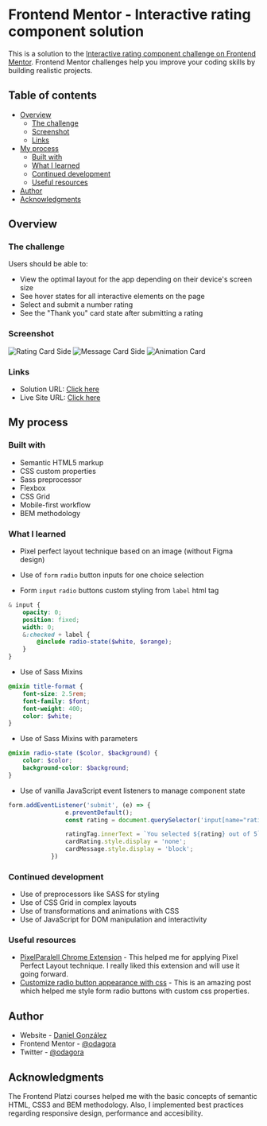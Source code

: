 # Frontend Mentor - Interactive rating component solution

This is a solution to the [Interactive rating component challenge on Frontend Mentor](https://www.frontendmentor.io/challenges/interactive-rating-component-koxpeBUmI). Frontend Mentor challenges help you improve your coding skills by building realistic projects.

## Table of contents

- [Overview](#overview)
  - [The challenge](#the-challenge)
  - [Screenshot](#screenshot)
  - [Links](#links)
- [My process](#my-process)
  - [Built with](#built-with)
  - [What I learned](#what-i-learned)
  - [Continued development](#continued-development)
  - [Useful resources](#useful-resources)
- [Author](#author)
- [Acknowledgments](#acknowledgments)

## Overview

### The challenge

Users should be able to:

- View the optimal layout for the app depending on their device's screen size
- See hover states for all interactive elements on the page
- Select and submit a number rating
- See the "Thank you" card state after submitting a rating

### Screenshot

![Rating Card Side](https://bit.ly/3cUKYLH)
![Message Card Side](https://bit.ly/3RKBrW2)
![Animation Card](https://res.cloudinary.com/dagrstwwf/image/upload/v1662678837/2022-09-08_18-13-22_ix2ags.gif)

### Links

- Solution URL: [Click here](https://bit.ly/3D7e7xL)
- Live Site URL: [Click here](https://bit.ly/3B53gBG)

## My process

### Built with

- Semantic HTML5 markup
- CSS custom properties
- Sass preprocessor
- Flexbox
- CSS Grid
- Mobile-first workflow
- BEM methodology

### What I learned
* Pixel perfect layout technique based on an image (without Figma design)

* Use of `form` `radio` button inputs for one choice selection

* Form `input` `radio` buttons custom styling from `label` html tag
```scss
& input {
    opacity: 0;
    position: fixed;
    width: 0;
    &:checked + label {
        @include radio-state($white, $orange);
    }
}

```

* Use of Sass Mixins
```scss
@mixin title-format {
    font-size: 2.5rem;
    font-family: $font;
    font-weight: 400;
    color: $white;
}
```
* Use of Sass Mixins with parameters
```scss
@mixin radio-state ($color, $background) {
    color: $color;
    background-color: $background;
}
```
* Use of vanilla JavaScript event listeners to manage component state
```js
form.addEventListener('submit', (e) => {
                e.preventDefault();
                const rating = document.querySelector('input[name="rating"]:checked').value;

                ratingTag.innerText = `You selected ${rating} out of 5`;
                cardRating.style.display = 'none';
                cardMessage.style.display = 'block';
            })
```
### Continued development

* Use of preprocessors like SASS for styling
* Use of CSS Grid in complex layouts
* Use of transformations and animations with CSS
* Use of JavaScript for DOM manipulation and interactivity

### Useful resources

- [PixelParalell Chrome Extension](https://bit.ly/3B04jTG) - This helped me for applying Pixel Perfect Layout technique. I really liked this extension and will use it going forward.
- [Customize radio button appearance with css](https://markheath.net/post/customize-radio-button-css) - This is an amazing post which helped me style form radio buttons with custom css properties.

## Author

- Website - [Daniel González](https://odagora.com)
- Frontend Mentor - [@odagora](https://www.frontendmentor.io/profile/odagora)
- Twitter - [@odagora](https://www.twitter.com/odagora)

## Acknowledgments

The Frontend Platzi courses helped me with the basic concepts of semantic HTML, CSS3 and BEM methodology. Also, I implemented best practices regarding responsive design, performance and accesibility.
